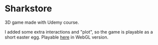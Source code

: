 # Sharkstore
3D game made with Udemy course.

I added some extra interactions and "plot", so the game is playable as a short easter egg.
Playable [here](https://s416196.students.wmi.amu.edu.pl/3dsharkstore/index.html) in WebGL version.

